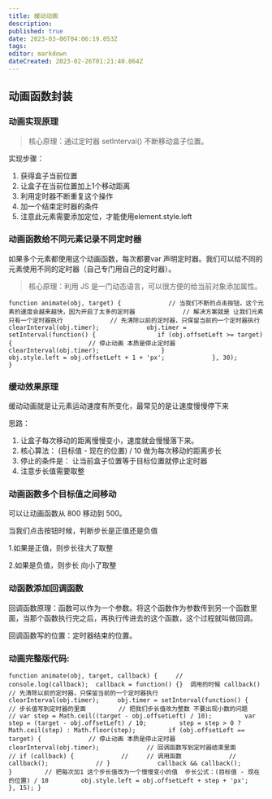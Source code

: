```yaml
---
title: 缓动动画
description: 
published: true
date: 2023-03-06T04:06:19.053Z
tags: 
editor: markdown
dateCreated: 2023-02-26T01:21:40.064Z
---
```


## 动画函数封装

### 动画实现原理

> 核心原理：通过定时器 setInterval() 不断移动盒子位置。

实现步骤：

1. 获得盒子当前位置
2. 让盒子在当前位置加上1个移动距离
3. 利用定时器不断重复这个操作
4. 加一个结束定时器的条件
5. 注意此元素需要添加定位，才能使用element.style.left

### 动画函数给不同元素记录不同定时器

如果多个元素都使用这个动画函数，每次都要var 声明定时器。我们可以给不同的元素使用不同的定时器（自己专门用自己的定时器）。

> 核心原理：利用 JS 是一门动态语言，可以很方便的给当前对象添加属性。

`function animate(obj, target) {             // 当我们不断的点击按钮，这个元素的速度会越来越快，因为开启了太多的定时器             // 解决方案就是 让我们元素只有一个定时器执行             // 先清除以前的定时器，只保留当前的一个定时器执行             clearInterval(obj.timer);             obj.timer = setInterval(function() {                 if (obj.offsetLeft >= target) {                     // 停止动画 本质是停止定时器                     clearInterval(obj.timer);                 }                 obj.style.left = obj.offsetLeft + 1 + 'px';             }, 30);         }`

### 缓动效果原理

缓动动画就是让元素运动速度有所变化，最常见的是让速度慢慢停下来

思路：

1. 让盒子每次移动的距离慢慢变小，速度就会慢慢落下来。
2. 核心算法： (目标值 - 现在的位置) / 10 做为每次移动的距离步长
3. 停止的条件是： 让当前盒子位置等于目标位置就停止定时器
4. 注意步长值需要取整

### 动画函数多个目标值之间移动

可以让动画函数从 800 移动到 500。

当我们点击按钮时候，判断步长是正值还是负值

1.如果是正值，则步长往大了取整

2.如果是负值，则步长 向小了取整

### 动函数添加回调函数

回调函数原理：函数可以作为一个参数。将这个函数作为参数传到另一个函数里面，当那个函数执行完之后，再执行传进去的这个函数，这个过程就叫做回调。

回调函数写的位置：定时器结束的位置。

### 动画完整版代码:

`function animate(obj, target, callback) {     // console.log(callback);  callback = function() {}  调用的时候 callback()     // 先清除以前的定时器，只保留当前的一个定时器执行     clearInterval(obj.timer);     obj.timer = setInterval(function() {         // 步长值写到定时器的里面         // 把我们步长值改为整数 不要出现小数的问题         // var step = Math.ceil((target - obj.offsetLeft) / 10);         var step = (target - obj.offsetLeft) / 10;         step = step > 0 ? Math.ceil(step) : Math.floor(step);         if (obj.offsetLeft == target) {             // 停止动画 本质是停止定时器             clearInterval(obj.timer);             // 回调函数写到定时器结束里面             // if (callback) {             //     // 调用函数             //     callback();             // }             callback && callback();         }         // 把每次加1 这个步长值改为一个慢慢变小的值  步长公式：(目标值 - 现在的位置) / 10         obj.style.left = obj.offsetLeft + step + 'px';     }, 15); }`